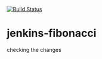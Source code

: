 [![Build Status](http://ec2-13-51-134-2.eu-north-1.compute.amazonaws.com/buildStatus/icon?job=fibonacci)](http://ec2-13-51-134-2.eu-north-1.compute.amazonaws.com/job/fibonacci/)

# jenkins-fibonacci
checking the changes
